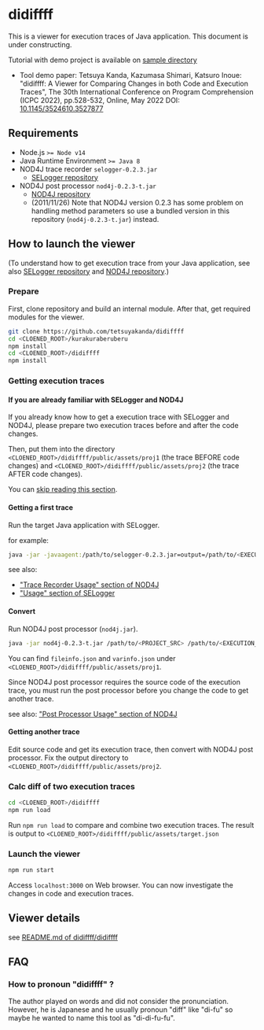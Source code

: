 # didiffff

This is a viewer for execution traces of Java application. This document is under constructing.

Tutorial with demo project is available on [sample directory](./sample/)

* Tool demo paper: Tetsuya Kanda, Kazumasa Shimari, Katsuro Inoue: "didiffff: A Viewer for Comparing Changes in both Code and Execution Traces",
The 30th International Conference on Program Comprehension (ICPC 2022), pp.528-532, Online, May 2022 DOI: [10.1145/3524610.3527877](https://doi.org/10.1145/3524610.3527877)

## Requirements

* Node.js `>= Node v14`
* Java Runtime Environment `>= Java 8`
* NOD4J trace recorder `selogger-0.2.3.jar`
  * [SELogger repository](https://github.com/takashi-ishio/selogger/releases/tag/v0.2.3)
* NOD4J post processor `nod4j-0.2.3-t.jar`
  * [NOD4J repository](https://github.com/k-shimari/nod4j)
  * (2011/11/26) Note that NOD4J version 0.2.3 has some problem on handling method parameters so use a bundled version in this repository (`nod4j-0.2.3-t.jar`) instead.

## How to launch the viewer

(To understand how to get execution trace from your Java application, see also [SELogger repository](https://github.com/takashi-ishio/selogger/) and [NOD4J repository](https://github.com/k-shimari/nod4j).)

### Prepare

First, clone repository and build an internal module.
After that, get required modules for the viewer.

```sh
git clone https://github.com/tetsuyakanda/didiffff
cd <CLOENED_ROOT>/kurakuraberuberu
npm install
cd <CLOENED_ROOT>/didiffff
npm install
```

### Getting execution traces

#### If you are already familiar with SELogger and NOD4J

If you already know how to get a execution trace with SELogger and NOD4J, please prepare two execution traces before and after the code changes.

Then, put them into the directory `<CLOENED_ROOT>/didiffff/public/assets/proj1` (the trace BEFORE code changes) and `<CLOENED_ROOT>/didiffff/public/assets/proj2` (the trace AFTER code changes).

You can [skip reading this section](#Calc-diff-of-two-execution-traces).

#### Getting a first trace

Run the target Java application with SELogger.

for example:

```sh
java -jar -javaagent:/path/to/selogger-0.2.3.jar=output=/path/to/<EXECUTION_TRACE_OUT> <YOUR_APP.jar>
```

see also:

* ["Trace Recorder Usage" section of NOD4J](https://github.com/k-shimari/nod4j#trace-recorder-usage)
* ["Usage" section of SELogger](https://github.com/takashi-ishio/selogger/tree/v0.2.3#usage)

#### Convert

Run NOD4J post processor (`nod4j.jar`).

```sh
java -jar nod4j-0.2.3-t.jar /path/to/<PROJECT_SRC> /path/to/<EXECUTION_TRACE> <CLOENED_ROOT>/didiffff/public/assets/proj1
```

You can find `fileinfo.json` and `varinfo.json` under `<CLOENED_ROOT>/didiffff/public/assets/proj1`.

Since NOD4J post processor requires the source code of the execution trace, you must run the post processor before you change the code to get another trace.

see also: ["Post Processor Usage" section of NOD4J](https://github.com/k-shimari/nod4j#post-processor-usage)

#### Getting another trace

Edit source code and get its execution trace, then convert with NOD4J post processor.
Fix the output directory to `<CLOENED_ROOT>/didiffff/public/assets/proj2`.

### Calc diff of two execution traces

```sh
cd <CLOENED_ROOT>/didiffff
npm run load
```

Run `npm run load` to compare and combine two execution traces.
The result is output to  `<CLOENED_ROOT>/didiffff/public/assets/target.json`

### Launch the viewer

```sh
npm run start
```

Access `localhost:3000` on Web browser. You can now investigate the changes in code and execution traces.

## Viewer details

see [README.md of didiffff/didiffff](./didiffff/README.md)

## FAQ

### How to pronoun "didiffff" ?

The author played on words and did not consider the pronunciation.
However, he is Japanese and he usually pronoun "diff" like "di-fu" so maybe he wanted to name this tool as "di-di-fu-fu".
